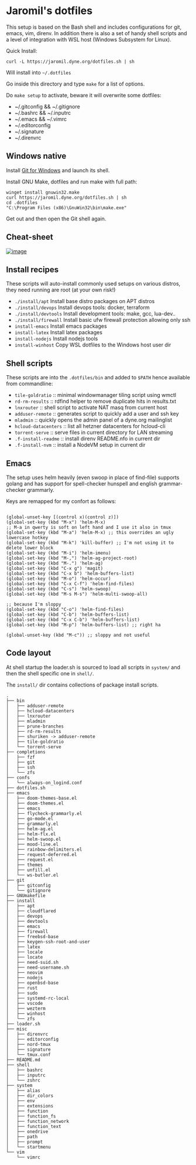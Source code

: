 # Jaromil's dotfiles

This setup is based on the Bash shell and includes configurations for git, emacs, vim, direnv. In addition there is also a set of handy shell scripts and a level of integration with WSL host (Windows Subsystem for Linux).

Quick Install:

```
curl -L https://jaromil.dyne.org/dotfiles.sh | sh
```

Will install into `~/.dotfiles`

Go inside this directory and type `make` for a list of options.

Do `make setup` to activate, beware it will overwrite some dotfiles:
- ~/.gitconfig && ~/.gitignore
- ~/.bashrc && ~/.inputrc
- ~/.emacs && ~/.vimrc
- ~/.editorconfig
- ~/.signature
- ~/.direnvrc


## Windows native

Install [Git for Windows](https://gitforwindows.org/) and launch its shell.

Install GNU Make, dotfiles and run make with full path:
```
winget install gnuwin32.make
curl https://jaromil.dyne.org/dotfiles.sh | sh
cd .dotfiles
"C:\Program Files (x86)\GnuWin32\bin\make.exe"
```

Get out and then open the Git shell again.

## Cheat-sheet

[![image](https://github.com/user-attachments/assets/c142e937-99ec-4058-9b40-4f0ba4274495)](https://cheatography.com/jaromil/cheat-sheets/jaromil-s-dotfiles/#downloads)


## Install recipes

These scripts will auto-install commonly used setups on various distros, they need running are root (at your own risk!)

- `./install/apt`      Install base distro packages on APT distros
- `./install/devops`   Install devops tools: docker, terraform
- `./install/devtools`  Install development tools: make, gcc, lua-dev..
- `./install/firewall`  Install basic ufw firewall protection allowing only ssh
- `install-emacs`    Install emacs packages
- `install-latex`    Install latex packages
- `install-nodejs`   Install nodejs tools
- `install-winhost`  Copy WSL dotfiles to the Windows host user dir

## Shell scripts

These scripts are into the `.dotfiles/bin` and added to `$PATH` hence available from commandline:

- `tile-goldratio` :: minimal windowmanager tiling script using wmctl
- `rd-rm-results` :: rdfind helper to remove duplicate hits in results.txt
- `lnxrouter` :: shell script to activate NAT masq from current host
- `adduser-remote` :: generates script to quickly add a user and ssh key
- `mladmin` :: quickly opens the admin panel of a dyne.org mailinglist
- `hcloud-datacenters` :: list all hetzner datacenters for hcloud-cli
- `torrent-serve` :: serve files in current directory for LAN streaming
- `.f-install-readme` :: install direnv README.nfo in current dir
- `.f-install-nvm` :: install a NodeVM setup in current dir

## Emacs

The setup uses helm heavily (even swoop in place of find-file) supports golang and has support for spell-checker hunspell and english grammar-checker grammarly.

Keys are remapped for my confort as follows:

```elisp

(global-unset-key [(control x)(control z)])
(global-set-key (kbd "M-x") 'helm-M-x)
;; M-a in qwerty is soft on left hand and I use it also in tmux
(global-set-key (kbd "M-a") 'helm-M-x) ;; this overrides an ugly lowercase hotkey
(global-set-key (kbd "M-k") 'kill-buffer) ;; I'm not using it to delete lower block
(global-set-key (kbd "M-i") 'helm-imenu)
(global-set-key (kbd "M-,") 'helm-ag-project-root)
(global-set-key (kbd "M-.") 'helm-ag)
(global-set-key (kbd "C-x g") 'magit)
(global-set-key (kbd "C-x b") 'helm-buffers-list)
(global-set-key (kbd "M-o") 'helm-occur)
(global-set-key (kbd "C-x C-f") 'helm-find-files)
(global-set-key (kbd "C-s") 'helm-swoop)
(global-set-key (kbd "M-s M-s") 'helm-multi-swoop-all)

;; because I'm sloppy
(global-set-key (kbd "C-o") 'helm-find-files)
(global-set-key (kbd "C-b") 'helm-buffers-list)
(global-set-key (kbd "C-x C-b") 'helm-buffers-list)
(global-set-key (kbd "M-p") 'helm-buffers-list) ;; right ha

(global-unset-key (kbd "M-c")) ;; sloppy and not useful

```


## Code layout

At shell startup the loader.sh is sourced to load all scripts in `system/` and then the shell specific one in `shell/`.

The `install/` dir contains collections of package install scripts.

```
.
├── bin
│   ├── adduser-remote
│   ├── hcloud-datacenters
│   ├── lnxrouter
│   ├── mladmin
│   ├── prune-branches
│   ├── rd-rm-results
│   ├── shuriken -> adduser-remote
│   ├── tile-goldratio
│   └── torrent-serve
├── completions
│   ├── fzf
│   ├── git
│   ├── ssh
│   └── zfs
├── confs
│   └── always-on_logind.conf
├── dotfiles.sh
├── emacs
│   ├── doom-themes-base.el
│   ├── doom-themes.el
│   ├── emacs
│   ├── flycheck-grammarly.el
│   ├── go-mode.el
│   ├── grammarly.el
│   ├── helm-ag.el
│   ├── helm-flx.el
│   ├── helm-swoop.el
│   ├── mood-line.el
│   ├── rainbow-delimiters.el
│   ├── request-deferred.el
│   ├── request.el
│   ├── themes
│   ├── unfill.el
│   └── ws-butler.el
├── git
│   ├── gitconfig
│   └── gitignore
├── GNUmakefile
├── install
│   ├── apt
│   ├── cloudflared
│   ├── devops
│   ├── devtools
│   ├── emacs
│   ├── firewall
│   ├── freebsd-base
│   ├── keygen-ssh-root-and-user
│   ├── latex
│   ├── locale
│   ├── locate
│   ├── need-suid.sh
│   ├── need-username.sh
│   ├── neovim
│   ├── nodejs
│   ├── openbsd-base
│   ├── rust
│   ├── sudo
│   ├── systemd-rc-local
│   ├── vscode
│   ├── wezterm
│   ├── winhost
│   └── zfs
├── loader.sh
├── misc
│   ├── direnvrc
│   ├── editorconfig
│   ├── nord-tmux
│   ├── signature
│   └── tmux.conf
├── README.md
├── shell
│   ├── bashrc
│   ├── inputrc
│   └── zshrc
├── system
│   ├── alias
│   ├── dir_colors
│   ├── env
│   ├── extensions
│   ├── function
│   ├── function_fs
│   ├── function_network
│   ├── function_text
│   ├── onedrive
│   ├── path
│   ├── prompt
│   └── startmenu
└── vim
    └── vimrc
```
